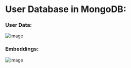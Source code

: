 # User Database in MongoDB:

### User Data:
![image](https://github.com/ayush31dec/deepface_authentication/assets/63890982/3e46e823-9f73-4dac-9edb-9683d38477a6)



### Embeddings:

![image](https://github.com/ayush31dec/deepface_authentication/assets/63890982/b68eafc0-c88d-446b-a7de-6e81ac7f7f3f)
